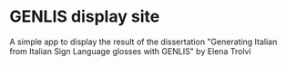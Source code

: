 # GENLIS display site

A simple app to display the result of the dissertation
"Generating Italian from Italian Sign Language glosses with GENLIS"
by Elena Trolvi
